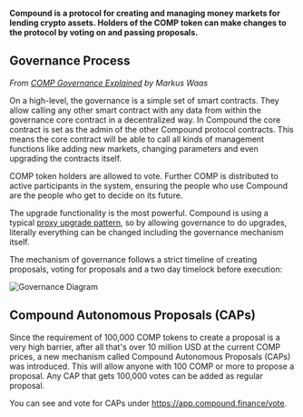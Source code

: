 **Compound is a protocol for creating and managing money markets for lending crypto assets. Holders of the COMP token can make changes to the protocol by voting on and passing proposals.**

Governance Process
------------------

*From [COMP Governance Explained](https://soliditydeveloper.com/comp-governance) by Markus Waas*

On a high-level, the governance is a simple set of smart contracts. They allow calling any other smart contract with any data from within the governance core contract in a decentralized way. In Compound the core contract is set as the admin of the other Compound protocol contracts. This means the core contract will be able to call all kinds of management functions like adding new markets, changing parameters and even upgrading the contracts itself.

COMP token holders are allowed to vote. Further COMP is distributed to active participants in the system, ensuring the people who use Compound are the people who get to decide on its future.

The upgrade functionality is the most powerful. Compound is using a typical [proxy upgrade pattern](https://docs.openzeppelin.com/upgrades-plugins/1.x/proxies), so by allowing governance to do upgrades, literally everything can be changed including the governance mechanism itself.

The mechanism of governance follows a strict timeline of creating proposals, voting for proposals and a two day timelock before execution:

![Governance Diagram](https://cdn0.scrvt.com/b095ee27d37b3d7b6b150adba9ac6ec8/5a6bfe46945abfde/a662a71f9611/v/9565b3203398/gov_diagram.png)

Compound Autonomous Proposals (CAPs)
------------------

Since the requirement of 100,000 COMP tokens to create a proposal is a very high barrier, after all that's over 10 million USD at the current COMP prices, a new mechanism called Compound Autonomous Proposals (CAPs) was introduced. This will allow anyone with 100 COMP or more to propose a proposal. Any CAP that gets 100,000 votes can be added as regular proposal.

You can see and vote for CAPs under <https://app.compound.finance/vote>.
